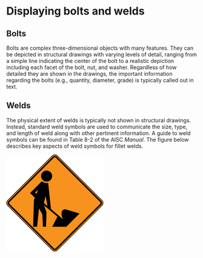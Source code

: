 Displaying bolts and welds
==========================

Bolts
-------------
Bolts are complex three-dimensional objects with many features. They can be depicted in structural drawings with varying levels of detail, ranging from a simple line indicating the center of the bolt to a realistic depiction including each facet of the bolt, nut, and washer. Regardless of how detailed they are shown in the drawings, the important information regarding the bolts (e.g., quantity, diameter, grade) is typically called out in text. 


Welds
-----
The physical extent of welds is typically not shown in structural drawings. Instead, standard weld symbols are used to communicate the size, type, and length of weld along with other pertinent information. A guide to weld symbols can be found in Table 8-2 of the AISC *Manual*. The figure below describes key aspects of weld symbols for fillet welds. 

![Weld symbols for fillet welds](../assets/placeholder.png)